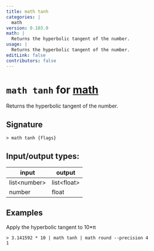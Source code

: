 ```yaml
---
title: math tanh
categories: |
  math
version: 0.103.0
math: |
  Returns the hyperbolic tangent of the number.
usage: |
  Returns the hyperbolic tangent of the number.
editLink: false
contributors: false
---
```

<!-- This file is automatically generated. Please edit the command in https://github.com/nushell/nushell instead. -->

# `math tanh` for [math](/commands/categories/math.md)

<div class='command-title'>Returns the hyperbolic tangent of the number.</div>

## Signature

```> math tanh {flags} ```


## Input/output types:

| input        | output      |
| ------------ | ----------- |
| list\<number\> | list\<float\> |
| number       | float       |
## Examples

Apply the hyperbolic tangent to 10*π
```nu
> 3.141592 * 10 | math tanh | math round --precision 4
1
```
